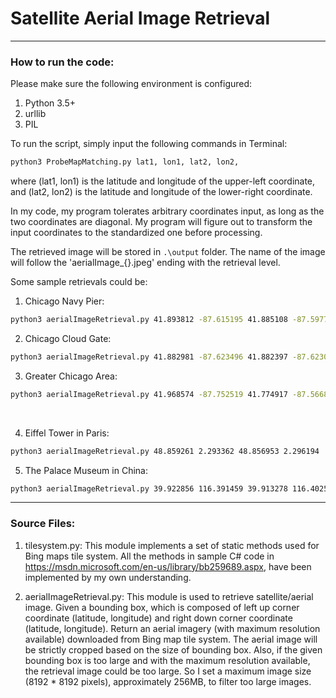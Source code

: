 # Satellite Aerial Image Retrieval

***************

### How to run the code:

Please make sure the following environment is configured:

1. Python 3.5+
2. urllib
3. PIL



To run the script, simply input the following commands in Terminal:

```bash
python3 ProbeMapMatching.py lat1, lon1, lat2, lon2,
```

where (lat1, lon1) is the latitude and longitude of the upper-left coordinate, and (lat2, lon2) is the latitude and longitude of the lower-right coordinate. 

In my code, my program tolerates arbitrary coordinates input, as long as the two coordinates are diagonal. My program will figure out to transform the input coordinates to the standardized one before processing.


The retrieved image will be stored in `.\output` folder. The name of the image will follow the 'aerialImage_{}.jpeg' ending with the retrieval level. 

Some sample retrievals could be:

1. Chicago Navy Pier:

```bash
python3 aerialImageRetrieval.py 41.893812 -87.615195 41.885108 -87.597778
```



2. Chicago Cloud Gate:

```bash
python3 aerialImageRetrieval.py 41.882981 -87.623496 41.882397 -87.623076
```



3. Greater Chicago Area:

```bash
python3 aerialImageRetrieval.py 41.968574 -87.752519 41.774917 -87.566837
```

  ​

4. Eiffel Tower in Paris:

```bash
python3 aerialImageRetrieval.py 48.859261 2.293362 48.856953 2.296194
```





5. The Palace Museum in China:

```bash
python3 aerialImageRetrieval.py 39.922856 116.391459 39.913278 116.402509
```

******



### Source Files:
1. tilesystem.py:
  This module implements a set of static methods used for Bing maps tile system. All the methods in sample C# code in https://msdn.microsoft.com/en-us/library/bb259689.aspx, have been implemented by my own understanding.

2. aerialImageRetrieval.py:
  This module is used to retrieve satellite/aerial image. Given a bounding box, which is composed of left up corner coordinate (latitude, longitude) and right down corner coordinate (latitude, longitude). Return an aerial imagery (with maximum resolution available) downloaded from Bing map tile system. The aerial image will be strictly cropped based on the size of bounding box. Also, if the given bounding box is too large and with the maximum resolution available, the retrieval image could be too large. So I set a maximum image size (8192 * 8192 pixels), approximately 256MB, to filter too large images.









